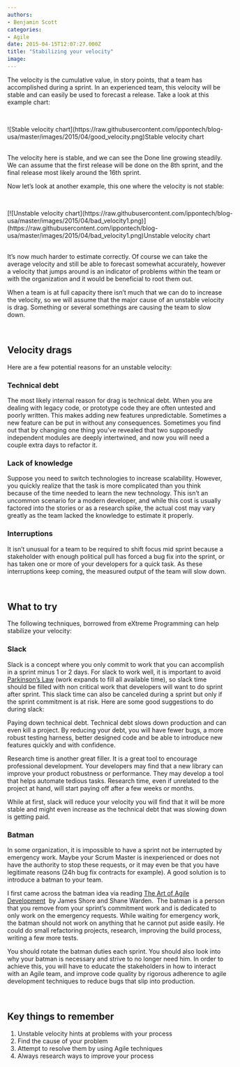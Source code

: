 ```yaml
---
authors:
- Benjamin Scott
categories:
- Agile
date: 2015-04-15T12:07:27.000Z
title: "Stabilizing your velocity"
image: 
---
```


The velocity is the cumulative value, in story points, that a team has accomplished during a sprint. In an experienced team, this velocity will be stable and can easily be used to forecast a release. Take a look at this example chart:

 

<div class="wp-caption aligncenter" id="attachment_12902" style="width: 610px">![Stable velocity chart](https://raw.githubusercontent.com/ippontech/blog-usa/master/images/2015/04/good_velocity.png)Stable velocity chart

</div> 

The velocity here is stable, and we can see the Done line growing steadily. We can assume that the first release will be done on the 8th sprint, and the final release most likely around the 16th sprint.

Now let’s look at another example, this one where the velocity is not stable:

 

<div class="wp-caption aligncenter" id="attachment_12904" style="width: 610px">[![Unstable velocity chart](https://raw.githubusercontent.com/ippontech/blog-usa/master/images/2015/04/bad_velocity1.png)](https://raw.githubusercontent.com/ippontech/blog-usa/master/images/2015/04/bad_velocity1.png)Unstable velocity chart

</div> 

It’s now much harder to estimate correctly. Of course we can take the average velocity and still be able to forecast somewhat accurately, however a velocity that jumps around is an indicator of problems within the team or with the organization and it would be beneficial to root them out.

When a team is at full capacity there isn’t much that we can do to increase the velocity, so we will assume that the major cause of an unstable velocity is drag. Something or several somethings are causing the team to slow down.

 


## Velocity drags

Here are a few potential reasons for an unstable velocity:

### Technical debt

The most likely internal reason for drag is technical debt. When you are dealing with legacy code, or prototype code they are often untested and poorly written. This makes adding new features unpredictable. Sometimes a new feature can be put in without any consequences. Sometimes you find out that by changing one thing you’ve revealed that two supposedly independent modules are deeply intertwined, and now you will need a couple extra days to refactor it.

### Lack of knowledge

Suppose you need to switch technologies to increase scalability. However, you quickly realize that the task is more complicated than you think because of the time needed to learn the new technology. This isn’t an uncommon scenario for a modern developer, and while this cost is usually factored into the stories or as a research spike, the actual cost may vary greatly as the team lacked the knowledge to estimate it properly.

### Interruptions

It isn’t unusual for a team to be required to shift focus mid sprint because a stakeholder with enough political pull has forced a bug fix into the sprint, or has taken one or more of your developers for a quick task. As these interruptions keep coming, the measured output of the team will slow down.

 


## What to try

The following techniques, borrowed from eXtreme Programming can help stabilize your velocity:

### Slack

Slack is a concept where you only commit to work that you can accomplish in a sprint minus 1 or 2 days. For slack to work well, it is important to avoid [Parkinson’s Law](http://en.wikipedia.org/wiki/Parkinson%27s_law) (work expands to fill all available time), so slack time should be filled with non critical work that developers will want to do sprint after sprint. This slack time can also be canceled during a sprint but only if the sprint commitment is at risk. Here are some good suggestions to do during slack:

Paying down technical debt. Technical debt slows down production and can even kill a project. By reducing your debt, you will have fewer bugs, a more robust testing harness, better designed code and be able to introduce new features quickly and with confidence.

Research time is another great filler. It is a great tool to encourage professional development. Your developers may find that a new library can improve your product robustness or performance. They may develop a tool that helps automate tedious tasks. Research time, even if unrelated to the project at hand, will start paying off after a few weeks or months.

While at first, slack will reduce your velocity you will find that it will be more stable and might even increase as the technical debt that was slowing down is getting paid.

### Batman

In some organization, it is impossible to have a sprint not be interrupted by emergency work. Maybe your Scrum Master is inexperienced or does not have the authority to stop these requests, or it may even be that you have legitimate reasons (24h bug fix contracts for example). A good solution is to introduce a batman to your team.

I first came across the batman idea via reading [The Art of Agile Development](http://www.jamesshore.com/Agile-Book/ "The Art of Agile Development")  by James Shore and Shane Warden.  The batman is a person that you remove from your sprint’s commitment work and is dedicated to only work on the emergency requests. While waiting for emergency work, the batman should not work on anything that he cannot put aside easily. He could do small refactoring projects, research, improving the build process, writing a few more tests.

You should rotate the batman duties each sprint. You should also look into why your batman is necessary and strive to no longer need him. In order to achieve this, you will have to educate the stakeholders in how to interact with an Agile team, and improve code quality by rigorous adherence to agile development techniques to reduce bugs that slip into production.

 


## Key things to remember

1. Unstable velocity hints at problems with your process
2. Find the cause of your problem
3. Attempt to resolve them by using Agile techniques
4. Always research ways to improve your process
